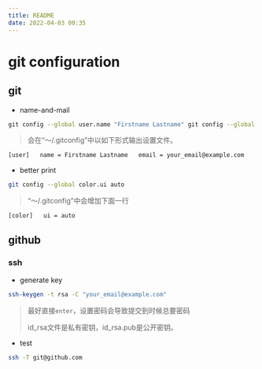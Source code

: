 ```yaml
---
title: README
date: 2022-04-03 00:35
---
```

# git configuration

## git
- name-and-mail

```bash
​​git config --global user.name "Firstname Lastname" git config --global user.email "your_email@example.com"​​
```

> 会在“～/.gitconfig”中以如下形式输出设置文件。

```txt
​​[user]   name = Firstname Lastname   email = your_email@example.com​​
```

- better print

```bash
git config --global color.ui auto​​
```

> “～/.gitconfig”中会增加下面一行

```txt
​​[color]   ui = auto​​
```

## github

### ssh

- generate key
```bash
ssh-keygen -t rsa -C "your_email@example.com"
```

> 最好直接`enter`，设置密码会导致提交到时候总要密码
> 
> id_rsa文件是私有密钥，id_rsa.pub是公开密钥。

- test

```bash
ssh -T git@github.com
```




